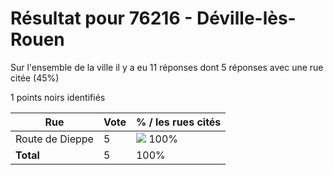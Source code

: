 # Résultat pour 76216 - Déville-lès-Rouen

Sur l'ensemble de la ville il y a eu 11 réponses dont 5 réponses avec une rue citée (45%)

1 points noirs identifiés

| Rue | Vote | % / les rues cités|
|-----|------|-------------------|
| Route de Dieppe | 5 | <img src="../../img/bar_100.gif" />&nbsp;100%|
| **Total** | 5 | 100%|
